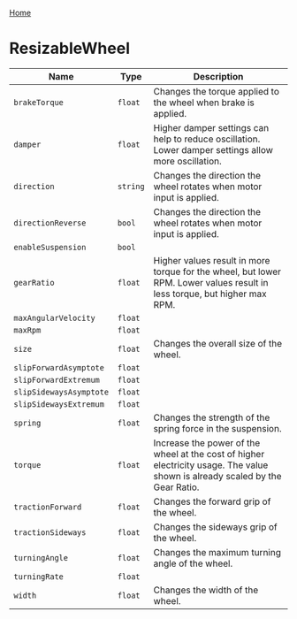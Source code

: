 [Home](https://wnp78.github.io/JunoXml/)

# ResizableWheel


|Name|Type|Description|
|--|--|--|
|`brakeTorque`|`float`|Changes the torque applied to the wheel when brake is applied.|
|`damper`|`float`|Higher damper settings can help to reduce oscillation. Lower damper settings allow more oscillation.|
|`direction`|`string`|Changes the direction the wheel rotates when motor input is applied.|
|`directionReverse`|`bool`|Changes the direction the wheel rotates when motor input is applied.|
|`enableSuspension`|`bool`||
|`gearRatio`|`float`|Higher values result in more torque for the wheel, but lower RPM. Lower values result in less torque, but higher max RPM.|
|`maxAngularVelocity`|`float`||
|`maxRpm`|`float`||
|`size`|`float`|Changes the overall size of the wheel.|
|`slipForwardAsymptote`|`float`||
|`slipForwardExtremum`|`float`||
|`slipSidewaysAsymptote`|`float`||
|`slipSidewaysExtremum`|`float`||
|`spring`|`float`|Changes the strength of the spring force in the suspension.|
|`torque`|`float`|Increase the power of the wheel at the cost of higher electricity usage. The value shown is already scaled by the Gear Ratio.|
|`tractionForward`|`float`|Changes the forward grip of the wheel.|
|`tractionSideways`|`float`|Changes the sideways grip of the wheel.|
|`turningAngle`|`float`|Changes the maximum turning angle of the wheel.|
|`turningRate`|`float`||
|`width`|`float`|Changes the width of the wheel.|


